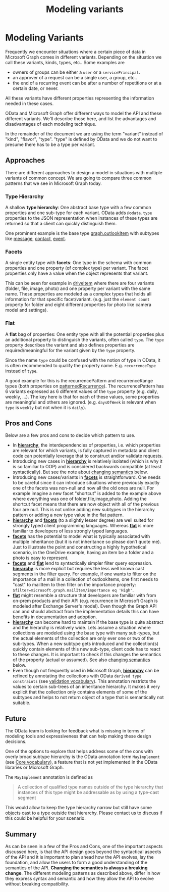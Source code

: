 ﻿---
title: Modeling variants
owner: chrispre
---

# Modeling Variants

Frequently we encounter situations where a certain piece of data in Microsoft Graph comes in different variants. Depending on the situation we call these variants, kinds, types, etc.. Some examples are

- owners of groups can be either a `user` or a `servicePrincipal`.
- an approver of a request can be a single user, a group, etc..
- the end of a recurring event can be after a number of repetitions or at a certain date, or never.

All these variants have different properties representing the information needed in these cases.

OData and Microsoft Graph offer different ways to model the API and these different variants. We'll describe those here, and list the advantages and disadvantages of each modeling technique.

In the remainder of the document we are using the term "variant" instead of "kind", "flavor", "type". "type" is defined by OData and we do not want to presume there has to be a type per variant.

## Approaches

There are different approaches to design a model in situations with multiple variants of common concept. We are going to compare three common patterns that we see in Microsoft Graph today.

### Type Hierarchy

A shallow **type hierarchy**: One abstract base type with a few common properties and one sub-type for each variant. OData adds `@odata.type` properties to the JSON representation when instances of these types are returned so that a client can quickly distinguish them.

One prominent example is the base type [graph.outlookItem](https://docs.microsoft.com/en-us/graph/api/resources/outlookitem?view=graph-rest-1.0) with subtypes like [message](https://docs.microsoft.com/en-us/graph/api/resources/message?view=graph-rest-1.0), [contact](https://docs.microsoft.com/en-us/graph/api/resources/contact?view=graph-rest-1.0), [event](https://docs.microsoft.com/en-us/graph/api/resources/event?view=graph-rest-1.0).

### Facets

A single entity type with **facets**: One type in the schema with common properties and one property (of complex type) per variant. The facet properties only have a value when the object represents that variant.

This can be seen for example in [driveItem](https://docs.microsoft.com/en-us/graph/api/resources/driveitem?view=graph-rest-1.0) where there are four variants (folder, file, image, photo) and one property per variant with the same name. These properties are modeled as a complex types that holds all information for that specific facet/variant. (e.g. just the `element count` property for folder and eight different properties for photo like camera model and settings).

### Flat

A **flat** bag of properties: One entity type with all the potential properties plus an additional property to distinguish the variants, often called `type`. The `type` property describes the variant and also defines properties are required/meaningful for the variant given by the `type` property.

Since the name `type` could be confused with the notion of type in OData, it is often recommended to qualify the property name. E.g. `recurrenceType` instead of `type`.

A good example for this is the recurrencePattern and recurrenceRange types (both properties on [patternedRecurrence](https://docs.microsoft.com/en-us/graph/api/resources/patternedrecurrence?view=graph-rest-1.0)).
The recurrencePattern has 6 variants expressed as 6 different values of the `type` property (e.g. daily, weekly, ...).
The key here is that for each of these values, some properties are meaningful and others are ignored. (e.g. `daysOfWeek` is relevant when `type` is `weekly` but not when it is `daily`).

## Pros and Cons

Below are a few pros and cons to decide which pattern to use.

- In **[hierarchy](#type-hierarchy)**, the interdependencies of properties, i.e. which properties are relevant for which variants, is fully captured in metadata and client code can potentially leverage that to construct and/or validate requests.
- Introducing new cases in **[hierarchy](#type-hierarchy)** is relatively isolated (which is why it is so familiar to OOP) and is considered backwards compatible (at least syntactically). But see the note about [changing semantics](#semantics) below.
- Introducing new cases/variants in **[facets](#facets)** is straightforward. One needs to be careful since it can introduce situations where previously exactly one of the facets was non-null and now all the old ones are null. For example imagine a new facet "shortcut" is added to the example above where everything was one of folder,file,image,photo. Adding the shortcut facet means that there are now object with all of the previous four are null.
  This is not unlike adding new subtypes in the hierarchy pattern or adding a new type value in the flat pattern.
- **[hierarchy](#type-hierarchy)** and **[facets](#facets)** (to a slightly lesser degree) are well suited for strongly typed client programming languages. Whereas **[flat](#flat)** is more familiar to developers of less strongly typed languages.
- **[facets](#facets)** has the potential to model what is typically associated with multiple inheritance (but it is not inheritance so please don’t quote me). Just to illustrate the point and constructing a highly hypothetical scenario, in the OneDrive example, having an item be a folder and a photo is easy to represent.
- **[facets](#facets)** and **[flat](#flat)** lend to syntactically simpler filter query expression. **[hierarchy](#type-hierarchy)** is more explicit but requires the less well known cast segments in the filter query. For example, if one wants to filter on the importance of a mail in a collection of outlookItems, one first needs to "cast" to mailItem to then filter on the importance property: `$filter=microsoft.graph.mailItem/importance eq 'High'`.
- **[flat](#flat)** might resemble a structure that developers are familiar with from on-prem products and their API (e.g. recurrence in Microsoft Graph is modeled after Exchange Server's model). Even though the Graph API can and should abstract from the implementation details this can have benefits in documentation and adoption.
- **[hierarchy](#type-hierarchy)** can become hard to maintain if the base type is quite abstract and the hierarchy is relatively wide. Lets assume a situation where collections are modeled using the base type with many sub-types, but the actual elements of the collection are only ever one or two of the sub-types. When a new subtype gets introduced and the collection(s) quickly contain elements of this new sub-type, client code has to react to these changes. It is important to check if this changes the semantics of the property (actual or assumed). See also [changing semantics](#semantics) below.
- Even though not frequently used in Microsoft Graph, **[hierarchy](#type-hierarchy)** can be refined by annotating the collections with OData `derived type constraints` (see [validation vocabulary](https://github.com/oasis-tcs/odata-vocabularies/blob/master/vocabularies/Org.OData.Validation.V1.md)). This annotation restricts the values to certain sub-trees of an inheritance hierarchy. It makes it very explicit that the collection only contains elements of some of the subtypes and helps to not return object of a type that is semantically not suitable.

## Future

The OData team is looking for feedback what is missing in terms of modeling tools and expressiveness that can help making these design decisions.

One of the options to explore that helps address some of the cons with overly broad subtype hierarchy is the OData annotation term `MayImplement` (see [Core vocabulary](https://github.com/oasis-tcs/odata-vocabularies/blob/master/vocabularies/Org.OData.Core.V1.md)), a feature that is not yet implemented in the OData libraries or Microsoft Graph.

The `MayImplement` annotation is defined as

> A collection of qualified type names outside of the type hierarchy that instances of this type might be addressable as by using a type-cast segment

This would allow to keep the type hierarchy narrow but still have some objects cast to a type outside that hierarchy. Please contact us to discuss if this could be helpful for your scenario.

## Summary

<a name="semantics"></a>As can be seen in a few of the Pros and Cons, one of the important aspects discussed here, is that the API design goes beyond the syntactical aspects of the API and it is important to plan ahead how the API evolves, lay the foundation, and allow the users to form a good understanding of the semantics of the API. **Changing the semantics is always a breaking change**. The different modeling patterns as described above, differ in how they express syntax and semantic and how they allow the API to evolve without breaking compatibility.
